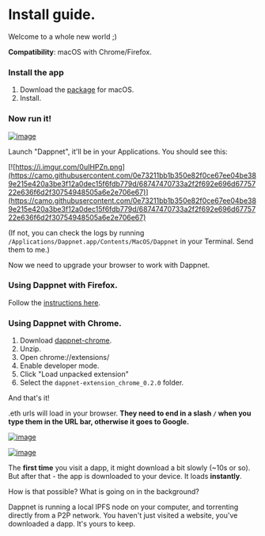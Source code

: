 # Install guide.

Welcome to a whole new world ;)

**Compatibility**: macOS with Chrome/Firefox.

### Install the app

1. Download the [package](https://github.com/liamzebedee/test1717/releases/download/v1.6.0/Dappnet-1.6.0.pkg) for macOS.
2. Install.

### Now run it!

[![image](https://user-images.githubusercontent.com/584141/190632676-505da23b-138c-47cd-8316-ab4ff4638106.png)](https://user-images.githubusercontent.com/584141/190632676-505da23b-138c-47cd-8316-ab4ff4638106.png)

Launch "Dappnet", it'll be in your Applications. You should see this:

[![https://i.imgur.com/0uIHPZn.png](https://camo.githubusercontent.com/0e73211bb1b350e82f0ce67ee04be389e215e420a3be3f12a0dec15f6fdb779d/68747470733a2f2f692e696d6775722e636f6d2f30754948505a6e2e706e67)](https://camo.githubusercontent.com/0e73211bb1b350e82f0ce67ee04be389e215e420a3be3f12a0dec15f6fdb779d/68747470733a2f2f692e696d6775722e636f6d2f30754948505a6e2e706e67)

(If not, you can check the logs by running `/Applications/Dappnet.app/Contents/MacOS/Dappnet` in your Terminal. Send them to me.)

Now we need to upgrade your browser to work with Dappnet.

### Using Dappnet with Firefox.

Follow the [instructions here](firefox..md).

### Using Dappnet with Chrome.

1. Download [dappnet-chrome](https://github.com/gliss-co/undisclosed/releases/download/extension-chrome-1.5/dappnet-extension\_chrome\_0.2.0.zip).
2. Unzip.
3. Open chrome://extensions/
4. Enable developer mode.
5. Click "Load unpacked extension"
6. Select the `dappnet-extension_chrome_0.2.0` folder.

And that's it!

.eth urls will load in your browser. **They need to end in a slash `/` when you type them in the URL bar, otherwise it goes to Google.**

[![image](https://user-images.githubusercontent.com/584141/190633788-3036d5a4-8c33-4c38-adb9-8c9e5c70c760.png)](https://user-images.githubusercontent.com/584141/190633788-3036d5a4-8c33-4c38-adb9-8c9e5c70c760.png)

[![image](https://user-images.githubusercontent.com/584141/190633252-98c76b5c-0688-4887-a563-c0d8836712ed.png)](https://user-images.githubusercontent.com/584141/190633252-98c76b5c-0688-4887-a563-c0d8836712ed.png)

The **first time** you visit a dapp, it might download a bit slowly (\~10s or so). But after that - the app is downloaded to your device. It loads **instantly**.

How is that possible? What is going on in the background?

Dappnet is running a local IPFS node on your computer, and torrenting directly from a P2P network. You haven't just visited a website, you've downloaded a dapp. It's yours to keep.

